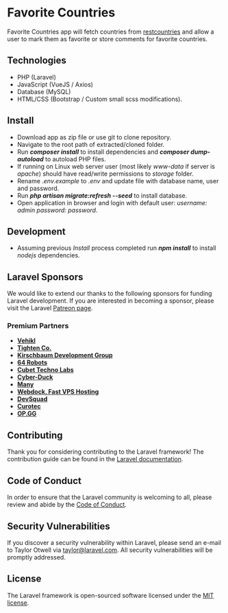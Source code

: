 # Favorite Countries

Favorite Countries app will fetch countries from [restcountries](https://restcountries.eu) and allow a user to mark them as favorite or store comments for favorite countries.

## Technologies

- PHP (Laravel)
- JavaScript (VueJS / Axios)
- Database (MySQL)
- HTML/CSS (Bootstrap / Custom small scss modifications).

## Install

- Download app as zip file or use git to clone repository.
- Navigate to the root path of extracted/cloned folder.
- Run ***composer install*** to install dependencies and ***composer dump-autoload*** to autoload PHP files.
- If running on Linux web server user (most likely *www-data* if server is *apache*) should have read/write permissions to *storage* folder.
- Rename *.env.example* to *.env* and update file with database name, user and password.
- Run ***php artisan migrate:refresh --seed*** to install database.
- Open application in browser and login with default user: *username: admin* *password: password*.

## Development

- Assuming previous *Install* process completed run ***npm install*** to install *nodejs* dependencies.

## Laravel Sponsors

We would like to extend our thanks to the following sponsors for funding Laravel development. If you are interested in becoming a sponsor, please visit the Laravel [Patreon page](https://patreon.com/taylorotwell).

### Premium Partners

- **[Vehikl](https://vehikl.com/)**
- **[Tighten Co.](https://tighten.co)**
- **[Kirschbaum Development Group](https://kirschbaumdevelopment.com)**
- **[64 Robots](https://64robots.com)**
- **[Cubet Techno Labs](https://cubettech.com)**
- **[Cyber-Duck](https://cyber-duck.co.uk)**
- **[Many](https://www.many.co.uk)**
- **[Webdock, Fast VPS Hosting](https://www.webdock.io/en)**
- **[DevSquad](https://devsquad.com)**
- **[Curotec](https://www.curotec.com/)**
- **[OP.GG](https://op.gg)**

## Contributing

Thank you for considering contributing to the Laravel framework! The contribution guide can be found in the [Laravel documentation](https://laravel.com/docs/contributions).

## Code of Conduct

In order to ensure that the Laravel community is welcoming to all, please review and abide by the [Code of Conduct](https://laravel.com/docs/contributions#code-of-conduct).

## Security Vulnerabilities

If you discover a security vulnerability within Laravel, please send an e-mail to Taylor Otwell via [taylor@laravel.com](mailto:taylor@laravel.com). All security vulnerabilities will be promptly addressed.

## License

The Laravel framework is open-sourced software licensed under the [MIT license](https://opensource.org/licenses/MIT).

